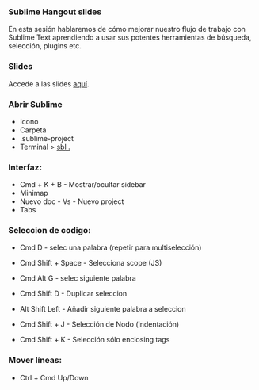 ### Sublime Hangout slides
En esta sesión hablaremos de cómo mejorar nuestro flujo de trabajo con Sublime Text aprendiendo a usar sus potentes herramientas de búsqueda, selección, plugins etc.

### Slides
Accede a las slides [aquí](http://davecarter.github.io/frontend-hangout/#/).

### Abrir Sublime
- Icono
- Carpeta
- .sublime-project
- Terminal > [sbl .](https://gist.github.com/davecarter/0a4fea4d6cbd08e4812f)

### Interfaz:
- Cmd + K + B - Mostrar/ocultar sidebar
- Minimap
- Nuevo doc - Vs - Nuevo project
- Tabs


### Seleccion de codigo:
- Cmd D - selec una palabra (repetir para multiselección)
- Cmd Shift + Space - Selecciona scope (JS)

- Cmd Alt G - selec siguiente palabra
- Cmd Shift D - Duplicar seleccion

- Alt Shift Left - Añadir siguiente palabra a seleccion

- Cmd Shift + J - Selección de Nodo (indentación)
- Cmd Shift + K - Selección sólo enclosing tags

### Mover líneas:
- Ctrl + Cmd Up/Down
